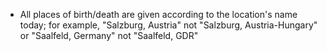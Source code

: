 * All places of birth/death are given according to the location's name today; 
for example, "Salzburg, Austria" not "Salzburg, Austria-Hungary" or "Saalfeld,
Germany" not "Saalfeld, GDR"